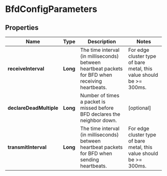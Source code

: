 # BfdConfigParameters

## Properties
Name | Type | Description | Notes
------------ | ------------- | ------------- | -------------
**receiveInterval** | **Long** | The time interval (in milliseconds) between heartbeat packets for BFD when receiving heartbeats.| For edge cluster type of bare metal, this value should be &gt;&#x3D; 300ms.| For edge cluster type of virtual machine or hybrid, this value should be &gt;&#x3D; 1000ms. |  [optional]
**declareDeadMultiple** | **Long** | Number of times a packet is missed before BFD declares the neighbor down. |  [optional]
**transmitInterval** | **Long** | The time interval (in milliseconds) between heartbeat packets for BFD when sending heartbeats.| For edge cluster type of bare metal, this value should be &gt;&#x3D; 300ms.| For edge cluster type of virtual machine or hybrid, this value should be &gt;&#x3D; 1000ms. |  [optional]
